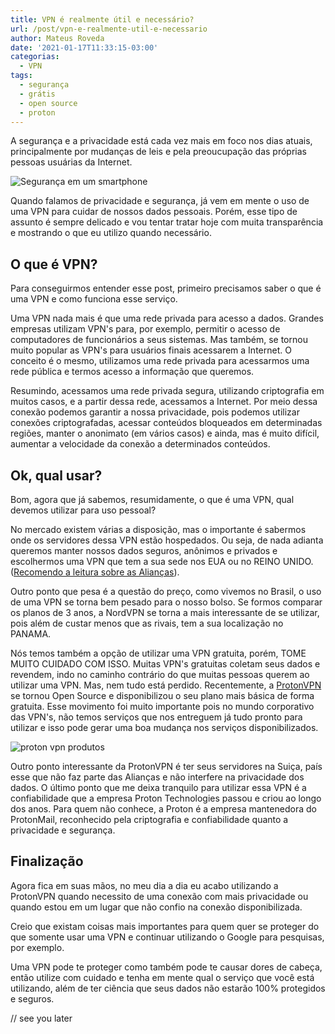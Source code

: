 ```yaml
---
title: VPN é realmente útil e necessário?
url: /post/vpn-e-realmente-util-e-necessario
author: Mateus Roveda
date: '2021-01-17T11:33:15-03:00'
categorias:
  - VPN
tags:
  - segurança
  - grátis
  - open source
  - proton
---
```

A segurança e a privacidade está cada vez mais em foco nos dias atuais, principalmente por mudanças de leis e pela preoucupação das próprias pessoas usuárias da Internet.

![Segurança em um smartphone](/images/uploads/device-5400442_640.jpg)

Quando falamos de privacidade e segurança, já vem em mente o uso de uma VPN para cuidar de nossos dados pessoais. Porém, esse tipo de assunto é sempre delicado e vou tentar tratar hoje com muita transparência e mostrando o que eu utilizo quando necessário.

## O que é VPN?

Para conseguirmos entender esse post, primeiro precisamos saber o que é uma VPN e como funciona esse serviço.

Uma VPN nada mais é que uma rede privada para acesso a dados. Grandes empresas utilizam VPN's para, por exemplo, permitir o acesso de computadores de funcionários a seus sistemas. Mas também, se tornou muito popular as VPN's para usuários finais acessarem a Internet. O conceito é o mesmo, utilizamos uma rede privada para acessarmos uma rede pública e termos acesso a informação que queremos.

Resumindo, acessamos uma rede privada segura, utilizando criptografia em muitos casos, e a partir dessa rede, acessamos a Internet. Por meio dessa conexão podemos garantir a nossa privacidade, pois podemos utilizar conexões criptografadas, acessar conteúdos bloqueados em determinadas regiões, manter o anonimato (em vários casos) e ainda, mas é muito difícil, aumentar a velocidade da conexão a determinados conteúdos.

## Ok, qual usar?

Bom, agora que já sabemos, resumidamente, o que é uma VPN, qual devemos utilizar para uso pessoal?

No mercado existem várias a disposição, mas o importante é sabermos onde os servidores dessa VPN estão hospedados. Ou seja, de nada adianta queremos manter nossos dados seguros, anônimos e privados e escolhermos uma VPN que tem a sua sede nos EUA ou no REINO UNIDO. ([Recomendo a leitura sobre as Alianças](https://pt.vpnmentor.com/blog/paises-dos-cinco-olhos-ou-novo-olhoscatorze-olhos-crucial-para-os-usuarios-de-vpn-entenderem/)).

Outro ponto que pesa é a questão do preço, como vivemos no Brasil, o uso de uma VPN se torna bem pesado para o nosso bolso. Se formos comparar os planos de 3 anos, a NordVPN se torna a mais interessante de se utilizar, pois além de custar menos que as rivais, tem a sua localização no PANAMA. 

Nós temos também a opção de utilizar uma VPN gratuita, porém, TOME MUITO CUIDADO COM ISSO. Muitas VPN's gratuitas coletam seus dados e revendem, indo no caminho contrário do que muitas pessoas querem ao utilizar uma VPN. Mas, nem tudo está perdido. Recentemente, a [ProtonVPN](https://protonvpn.com/pt_br/) se tornou Open Source e disponibilizou o seu plano mais básica de forma gratuita. Esse movimento foi muito importante pois no mundo corporativo das VPN's, não temos serviços que nos entreguem já tudo pronto para utilizar e isso pode gerar uma boa mudança nos serviços disponibilizados.

![proton vpn produtos](/images/uploads/downloads-devices.jpg)

Outro ponto interessante da ProtonVPN é ter seus servidores na Suiça, país esse que não faz parte das Alianças e não interfere na privacidade dos dados. O último ponto que me deixa tranquilo para utilizar essa VPN é a confiabilidade que a empresa Proton Technologies passou e criou ao longo dos anos. Para quem não conhece, a Proton é a empresa mantenedora do ProtonMail, reconhecido pela criptografia e confiabilidade quanto a privacidade e segurança.

## Finalização

Agora fica em suas mãos, no meu dia a dia eu acabo utilizando a ProtonVPN quando necessito de uma conexão com mais privacidade ou quando estou em um lugar que não confio na conexão disponibilizada.

Creio que existam coisas mais importantes para quem quer se proteger do que somente usar uma VPN e continuar utilizando o Google para pesquisas, por exemplo.

Uma VPN pode te proteger como também pode te causar dores de cabeça, então utilize com cuidado e tenha em mente qual o serviço que você está utilizando, além de ter ciência que seus dados não estarão 100% protegidos e seguros.

// see you later
